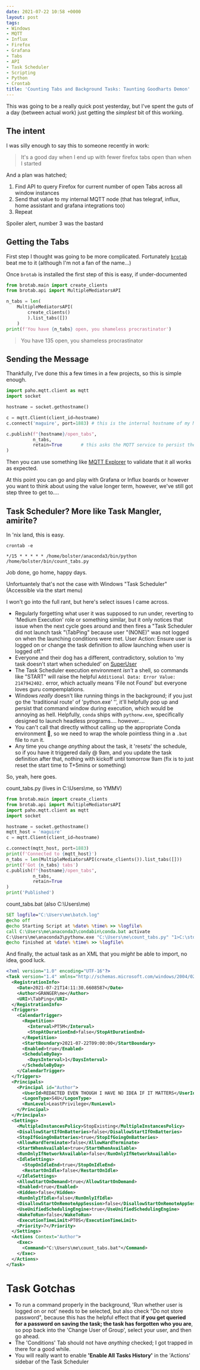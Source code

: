 ```yaml
---
date: 2021-07-22 10:58 +0000
layout: post
tags:
- Windows
- MQTT
- Influx
- Firefox
- Grafana
- Tabs
- API
- Task Scheduler
- Scripting
- Python
- Crontab
title: 'Counting Tabs and Background Tasks: Taunting Goodharts Demon'
---
```


This was going to be a really quick post yesterday, but I've spent the guts of a day (between actual work) just getting the _simplest_ bit of this working.

## The intent

I was silly enough to say this to someone recently in work:

> It's a good day when I end up with fewer firefox tabs open than when I started

And a plan was hatched;

1. Find API to query Firefox for current number of open Tabs across all window instances
2. Send that value to my internal MQTT node (that has telegraf, influx, home assistant and grafana integrations too)
3. Repeat

Spoiler alert, number 3 was the bastard

## Getting the Tabs

First step I thought was going to be more complicated. Fortunately [`brotab`](https://github.com/balta2ar/brotab) beat me to it (although I'm not a fan of the name...)

Once `brotab` is installed the first step of this is easy, if under-documented

``` python
from brotab.main import create_clients
from brotab.api import MultipleMediatorsAPI

n_tabs = len(
	MultipleMediatorsAPI(
		create_clients()
		).list_tabs([])
	)
print(f'You have {n_tabs} open, you shameless procrastinator')
```
> You have 135 open, you shameless procrastinator

## Sending the Message

Thankfully, I've done this a few times in a few projects, so this is simple enough.

``` python
import paho.mqtt.client as mqtt
import socket

hostname = socket.gethostname()

c = mqtt.Client(client_id=hostname)
c.connect('maguire', port=1883) # this is the internal hostname of my MQTT service. And No, not Harry

c.publish(f"{hostname}/open_tabs",
          n_tabs,
          retain=True		# this asks the MQTT service to persist the value, so clients _after_ publish can see the last value.
)
```

Then you can use something like [MQTT Explorer](http://mqtt-explorer.com/) to validate that it all works as expected.

At this point you can go and play with Grafana or Influx boards or however you want to think about using the value longer term, however, we've still got step three to get to....

## Task Scheduler? More like Task Mangler, amirite?

In 'nix land, this is easy.

`crontab -e`

```
*/15 * * * * * /home/bolster/anaconda3/bin/python /home/bolster/bin/count_tabs.py
```

Job done, go home, happy days.

Unfortuantely that's not the case with Windows "Task Scheduler" (Accessible via the start menu)

I won't go into the full rant, but here's select issues I came across.

* Regularly forgetting what user it was supposed to run under, reverting to 'Medium Execution' role or something similar, but it only notices that issue when the next cycle goes around and then fires a "Task Scheduler did not launch task "\TabPing" because user "(NONE)" was not logged on when the launching conditions were met. User Action: Ensure user is logged on or change the task definition to allow launching when user is logged off."
* Everyone and their dog has a different, contradictory, solution to 'my task doesn't start when scheduled' on [SuperUser](https://superuser.com/search?q=%22task+scheduler%22+not+executing)
* The Task Scheduler execution environment _isn't_ a shell, so commands like "START" will raise the helpful `Additional Data: Error Value: 2147942402.` error, which actually means 'File not Found' but everyone loves guru compemplations.
* Windows _really_ doesn't like running things in the background; if you just go the 'traditional route' of 'python.exe' '<path to script file>', it'll helpfully pop up and persist that command window during execution, which would be annoying as hell. Helpfully, `conda` ships with `pythonw.exe`, specifically designed to launch headless programs.... however....
* You can't call that directly without calling up the appropriate Conda environment :facepalm:, so we need to wrap the whole pointless thing in a `.bat` file to run it.
* Any time you change _anything_ about the task, it 'resets' the schedule, so if you have it triggered daily @ 9am, and you update the task definition after that, nothing with kickoff until tomorrow 9am (fix is to just reset the start time to T+5mins or something)

So, yeah, here goes.

count_tabs.py (lives in C:\Users\me, so YMMV)

``` python
from brotab.main import create_clients
from brotab.api import MultipleMediatorsAPI
import paho.mqtt.client as mqtt
import socket

hostname = socket.gethostname()
mqtt_host = 'maguire'
c = mqtt.Client(client_id=hostname)

c.connect(mqtt_host, port=1883)
print(f'Connected to {mqtt_host}')
n_tabs = len(MultipleMediatorsAPI(create_clients()).list_tabs([]))
print(f'Got {n_tabs} tabs')
c.publish(f"{hostname}/open_tabs",
          n_tabs,
          retain=True
)
print('Published')
```

count_tabs.bat (also C:\Users\me)

``` bat
SET logfile="C:\Users\me\batch.log"
@echo off
@echo Starting Script at %date% %time% >> %logfile%
call C:\Users\me\anaconda3\condabin\conda.bat activate
C:\Users\me\anaconda3\pythonw.exe "C:\Users\me\count_tabs.py" "1>C:\stdout.txt" "2>C:\stderr.txt"
@echo finished at %date% %time% >> %logfile%
```

And finally, the actual task as an XML that you _might_ be able to import, no idea, good luck.

```xml
<?xml version="1.0" encoding="UTF-16"?>
<Task version="1.4" xmlns="http://schemas.microsoft.com/windows/2004/02/mit/task">
  <RegistrationInfo>
    <Date>2021-07-21T14:11:30.6608587</Date>
    <Author>GRANGER\me</Author>
    <URI>\TabPing</URI>
  </RegistrationInfo>
  <Triggers>
    <CalendarTrigger>
      <Repetition>
        <Interval>PT5M</Interval>
        <StopAtDurationEnd>false</StopAtDurationEnd>
      </Repetition>
      <StartBoundary>2021-07-22T09:00:00</StartBoundary>
      <Enabled>true</Enabled>
      <ScheduleByDay>
        <DaysInterval>1</DaysInterval>
      </ScheduleByDay>
    </CalendarTrigger>
  </Triggers>
  <Principals>
    <Principal id="Author">
      <UserId>REDACTED EVEN THOUGH I HAVE NO IDEA IF IT MATTERS</UserId>
      <LogonType>S4U</LogonType>
      <RunLevel>LeastPrivilege</RunLevel>
    </Principal>
  </Principals>
  <Settings>
    <MultipleInstancesPolicy>StopExisting</MultipleInstancesPolicy>
    <DisallowStartIfOnBatteries>false</DisallowStartIfOnBatteries>
    <StopIfGoingOnBatteries>true</StopIfGoingOnBatteries>
    <AllowHardTerminate>false</AllowHardTerminate>
    <StartWhenAvailable>true</StartWhenAvailable>
    <RunOnlyIfNetworkAvailable>false</RunOnlyIfNetworkAvailable>
    <IdleSettings>
      <StopOnIdleEnd>true</StopOnIdleEnd>
      <RestartOnIdle>false</RestartOnIdle>
    </IdleSettings>
    <AllowStartOnDemand>true</AllowStartOnDemand>
    <Enabled>true</Enabled>
    <Hidden>false</Hidden>
    <RunOnlyIfIdle>false</RunOnlyIfIdle>
    <DisallowStartOnRemoteAppSession>false</DisallowStartOnRemoteAppSession>
    <UseUnifiedSchedulingEngine>true</UseUnifiedSchedulingEngine>
    <WakeToRun>false</WakeToRun>
    <ExecutionTimeLimit>PT0S</ExecutionTimeLimit>
    <Priority>7</Priority>
  </Settings>
  <Actions Context="Author">
    <Exec>
      <Command>"C:\Users\me\count_tabs.bat"</Command>
    </Exec>
  </Actions>
</Task>
```

# Task Gotchas

* To run a command properly in the background, 'Run whether user is logged on or not' needs to be selected, but also check "Do not store password", because this has the helpful effect that **if you get queried for a password on saving the task; the task has forgotten who you are**, so pop back into the 'Change User of Group', select your user, and then go ahead.
* The 'Conditions' Tab should not have _anything_ checked; I got trapped in there for a good while.
* You will really want to enable **'Enable All Tasks History'** in the 'Actions' sidebar of the Task Scheduler
